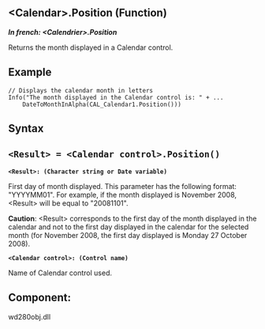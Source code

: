 


## &lt;Calendar&gt;.Position (Function)

***In french: &lt;Calendrier&gt;.Position***



<a name="XUse"></a>
<a name="Use"></a>
<a name="description"></a>
Returns the month displayed in a Calendar control.



<a name="Example1"></a>
<a name="sample_code"></a>

## Example


```wl
// Displays the calendar month in letters
Info("The month displayed in the Calendar control is: " + ...
	DateToMonthInAlpha(CAL_Calendar1.Position()))
```

<a name="XSYNTAX"></a>
<a name="SYNTAX1"></a>

## Syntax

`<Result> = <Calendar control>.Position()`
---

**`<Result>: (Character string or Date variable)`**

First day of month displayed. This parameter has the following format: "YYYYMM01". For example, if the month displayed is November 2008, &lt;Result&gt; will be equal to "20081101".

**Caution**: &lt;Result&gt; corresponds to the first day of the month displayed in the calendar and not to the first day displayed in the calendar for the selected month (for November 2008, the first day displayed is Monday 27 October 2008).

**`<Calendar control>: (Control name)`**

Name of Calendar control used.



<a name="NOTE0"></a>
<a name="XComponent"></a>

## Component:
wd280obj.dll
